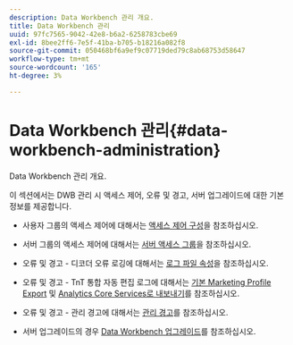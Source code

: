 ```yaml
---
description: Data Workbench 관리 개요.
title: Data Workbench 관리
uuid: 97fc7565-9042-42e8-b6a2-6258783cbe69
exl-id: 8bee2ff6-7e5f-41ba-b705-b18216a082f8
source-git-commit: 050468bf6a9ef9c07719ded79c8ab68753d58647
workflow-type: tm+mt
source-wordcount: '165'
ht-degree: 3%

---
```


# Data Workbench 관리{#data-workbench-administration}

Data Workbench 관리 개요.

이 섹션에서는 DWB 관리 시 액세스 제어, 오류 및 경고, 서버 업그레이드에 대한 기본 정보를 제공합니다.

* 사용자 그룹의 액세스 제어에 대해서는 [액세스 제어 구성](https://experienceleague.adobe.com/docs/data-workbench/using/server-admin-install/admin-dwb-server/access-control/c-config-acs-ctrl.html)을 참조하십시오.
* 서버 그룹의 액세스 제어에 대해서는 [서버 액세스 그룹](https://experienceleague.adobe.com/docs/data-workbench/using/server-admin-install/admin-dwb-server/access-control/c-undst-acc-lvls.html)을 참조하십시오.
* 오류 및 경고 - 디코더 오류 로깅에 대해서는 [로그 파일 속성](https://experienceleague.adobe.com/docs/data-workbench/using/dataset/log-proc-config-file/c-log-sources.html)을 참조하십시오.
* 오류 및 경고 - TnT 통합 자동 편집 로그에 대해서는 [기본 Marketing Profile Export](https://experienceleague.adobe.com/docs/data-workbench/using/client/export-data/dwb-crs-integration.html?lang=en) 및 [Analytics Core Services로 내보내기](https://experienceleague.adobe.com/docs/data-workbench/using/client/export-data/dwb-crs-integration.html?lang=en)를 참조하십시오.

* 오류 및 경고 - 관리 경고에 대해서는 [관리 경고](https://experienceleague.adobe.com/docs/data-workbench/using/server-admin-install/config-settings/c-admin-alts-cfg-stgs.html)를 참조하십시오.
* 서버 업그레이드의 경우 [Data Workbench 업그레이드](https://experienceleague.adobe.com/docs/data-workbench/using/install/upgrade-dwb/c-upgrd-ins.html)를 참조하십시오.
